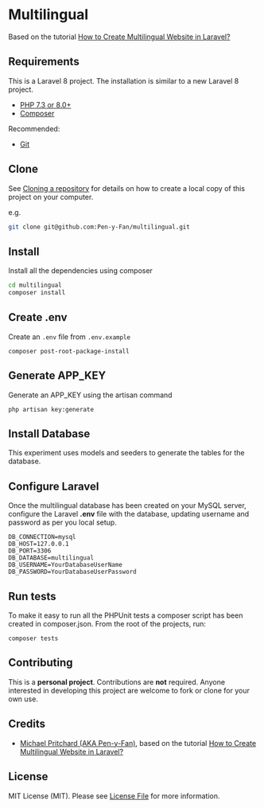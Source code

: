 # Multilingual

Based on the tutorial [How to Create Multilingual Website in Laravel?](https://www.itsolutionstuff.com/post/how-to-create-multilingual-website-in-laravelexample.html)

## Requirements

This is a Laravel 8 project. The installation is similar to a new Laravel 8 project.

- [PHP 7.3 or 8.0+](https://www.php.net/downloads.php)
- [Composer](https://getcomposer.org)

Recommended:

- [Git](https://git-scm.com/downloads)

## Clone

See [Cloning a repository](https://help.github.com/en/articles/cloning-a-repository) for details on how to create a
local copy of this project on your computer.

e.g.

```sh
git clone git@github.com:Pen-y-Fan/multilingual.git
```

## Install

Install all the dependencies using composer

```sh
cd multilingual
composer install
```

## Create .env

Create an `.env` file from `.env.example`

```shell script
composer post-root-package-install
```

## Generate APP_KEY

Generate an APP_KEY using the artisan command

```shell script
php artisan key:generate
```

## Install Database

This experiment uses models and seeders to generate the tables for the database.

## Configure Laravel

Once the multilingual database has been created on your MySQL server, configure the Laravel **.env** file with the database,
updating username and password as per you local setup.

```text
DB_CONNECTION=mysql
DB_HOST=127.0.0.1
DB_PORT=3306
DB_DATABASE=multilingual
DB_USERNAME=YourDatabaseUserName
DB_PASSWORD=YourDatabaseUserPassword
```

## Run tests

To make it easy to run all the PHPUnit tests a composer script has been created in composer.json. From the root of the
projects, run:

```shell script
composer tests
```

## Contributing

This is a **personal project**. Contributions are **not** required. Anyone interested in developing this project are
welcome to fork or clone for your own use.

## Credits

- [Michael Pritchard \(AKA Pen-y-Fan\)](https://github.com/pen-y-fan), based on the tutorial [How to Create Multilingual Website in Laravel?](https://www.itsolutionstuff.com/post/how-to-create-multilingual-website-in-laravelexample.html)

## License

MIT License (MIT). Please see [License File](LICENSE.md) for more information.
